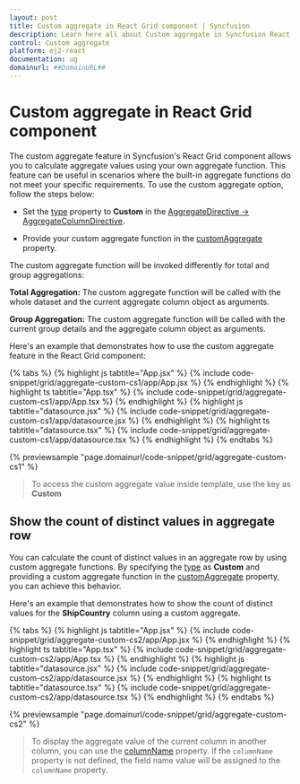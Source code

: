 ```yaml
---
layout: post
title: Custom aggregate in React Grid component | Syncfusion
description: Learn here all about Custom aggregate in Syncfusion React Grid component of Syncfusion Essential JS 2 and more.
control: Custom aggregate 
platform: ej2-react
documentation: ug
domainurl: ##DomainURL##
---
```


# Custom aggregate in React Grid component

The custom aggregate feature in Syncfusion's React Grid component allows you to calculate aggregate values using your own aggregate function. This feature can be useful in scenarios where the built-in aggregate functions do not meet your specific requirements. To use the custom aggregate option, follow the steps below:

* Set the [type](https://ej2.syncfusion.com/react/documentation/api/grid/aggregateColumn/#type) property to **Custom** in the [AggregateDirective -> AggregateColumnDirective](https://ej2.syncfusion.com/react/documentation/api/grid/aggregateColumn/).

* Provide your custom aggregate function in the [customAggregate](https://ej2.syncfusion.com/react/documentation/api/grid/aggregateColumn/#customaggregate) property.

The custom aggregate function will be invoked differently for total and group aggregations:

**Total Aggregation:** The custom aggregate function will be called with the whole dataset and the current aggregate column object as arguments.

**Group Aggregation:** The custom aggregate function will be called with the current group details and the aggregate column object as arguments.

Here's an example that demonstrates how to use the custom aggregate feature in the React Grid component:

{% tabs %}
{% highlight js tabtitle="App.jsx" %}
{% include code-snippet/grid/aggregate-custom-cs1/app/App.jsx %}
{% endhighlight %}
{% highlight ts tabtitle="App.tsx" %}
{% include code-snippet/grid/aggregate-custom-cs1/app/App.tsx %}
{% endhighlight %}
{% highlight js tabtitle="datasource.jsx" %}
{% include code-snippet/grid/aggregate-custom-cs1/app/datasource.jsx %}
{% endhighlight %}
{% highlight ts tabtitle="datasource.tsx" %}
{% include code-snippet/grid/aggregate-custom-cs1/app/datasource.tsx %}
{% endhighlight %}
{% endtabs %}

 {% previewsample "page.domainurl/code-snippet/grid/aggregate-custom-cs1" %}

> To access the custom aggregate value inside template, use the key as **Custom**

## Show the count of distinct values in aggregate row

You can calculate the count of distinct values in an aggregate row by using custom aggregate functions. By specifying the [type](https://ej2.syncfusion.com/react/documentation/api/grid/aggregateColumn/#type) as **Custom** and providing a custom aggregate function in the [customAggregate](https://ej2.syncfusion.com/react/documentation/api/grid/aggregateColumn/#customaggregate) property, you can achieve this behavior.

Here's an example that demonstrates how to show the count of distinct values for the **ShipCountry** column using a custom aggregate.

{% tabs %}
{% highlight js tabtitle="App.jsx" %}
{% include code-snippet/grid/aggregate-custom-cs2/app/App.jsx %}
{% endhighlight %}
{% highlight ts tabtitle="App.tsx" %}
{% include code-snippet/grid/aggregate-custom-cs2/app/App.tsx %}
{% endhighlight %}
{% highlight js tabtitle="datasource.jsx" %}
{% include code-snippet/grid/aggregate-custom-cs2/app/datasource.jsx %}
{% endhighlight %}
{% highlight ts tabtitle="datasource.tsx" %}
{% include code-snippet/grid/aggregate-custom-cs2/app/datasource.tsx %}
{% endhighlight %}
{% endtabs %}

 {% previewsample "page.domainurl/code-snippet/grid/aggregate-custom-cs2" %}

> To display the aggregate value of the current column in another column, you can use the [columnName](https://ej2.syncfusion.com/react/documentation/api/grid/aggregateColumn/#columnname) property. If the `columnName` property is not defined, the field name value will be assigned to the `columnName` property.